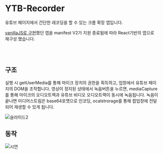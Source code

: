 # YTB-Recorder

유튜브 페이지에서 간단한 레코딩을 할 수 있는 크롬 확장 앱입니다.

[vanillaJS로 구현](https://github.com/gomiseki/chrome-extension-ytbRecording)했던 앱을
manifest V2가 지원 종료됨에 따라 React기반의 앱으로 재구성 했습니다.

<br>
<br>

## 구조

실행 시 getUserMedia를 통해 마이크 장치의 권한을 획득하고, 업창에서 유튜브 페이지의 DOM을 조작합니다. 
영상이 정지된 상태에서 녹음버튼을 누르면, mediaCapture를 통해 마이크의 오디오트랙과 유튜브 비디오 오디오트랙이 동시에 녹음됩니다.
녹음이 끝나면 미디어스트림은 base64포맷으로 인코딩, ocalstrorage를 통해 팝업창에 전달되어 재생할 수 있게 됩니다.

![슬라이드2](https://user-images.githubusercontent.com/50083131/157593555-1e4b6361-fcdd-48d6-b97b-189562e9587e.png)

## 동작
![시연](https://user-images.githubusercontent.com/50083131/157592623-1abfbedb-f8b3-4bc2-b2fd-35dab626db0c.gif)
